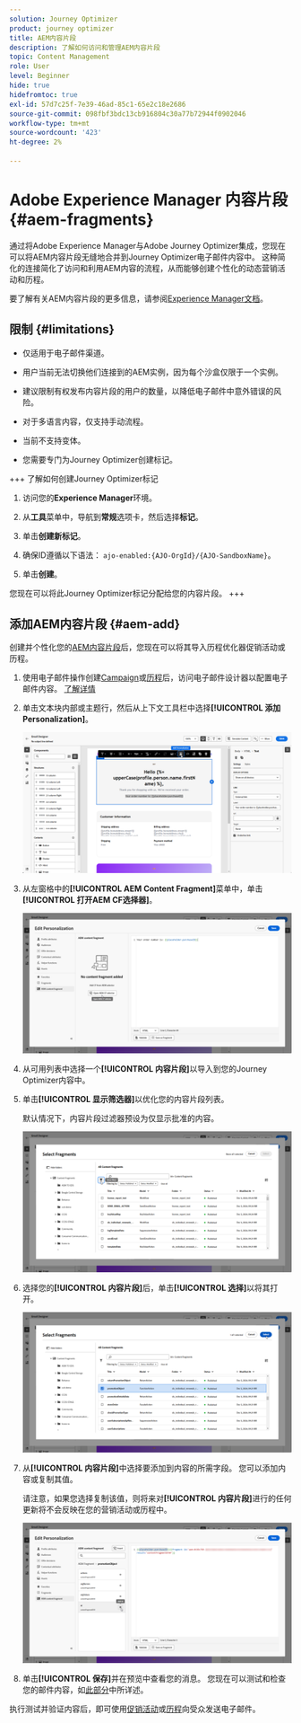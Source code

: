 ```yaml
---
solution: Journey Optimizer
product: journey optimizer
title: AEM内容片段
description: 了解如何访问和管理AEM内容片段
topic: Content Management
role: User
level: Beginner
hide: true
hidefromtoc: true
exl-id: 57d7c25f-7e39-46ad-85c1-65e2c18e2686
source-git-commit: 098fbf3bdc13cb916804c30a77b72944f0902046
workflow-type: tm+mt
source-wordcount: '423'
ht-degree: 2%

---
```


# Adobe Experience Manager 内容片段 {#aem-fragments}

通过将Adobe Experience Manager与Adobe Journey Optimizer集成，您现在可以将AEM内容片段无缝地合并到Journey Optimizer电子邮件内容中。 这种简化的连接简化了访问和利用AEM内容的流程，从而能够创建个性化的动态营销活动和历程。

要了解有关AEM内容片段的更多信息，请参阅[Experience Manager文档](https://experienceleague.adobe.com/en/docs/experience-manager-cloud-service/content/sites/authoring/fragments/content-fragments)。

## 限制 {#limitations}

* 仅适用于电子邮件渠道。

* 用户当前无法切换他们连接到的AEM实例，因为每个沙盒仅限于一个实例。

* 建议限制有权发布内容片段的用户的数量，以降低电子邮件中意外错误的风险。

* 对于多语言内容，仅支持手动流程。

* 当前不支持变体。

* 您需要专门为Journey Optimizer创建标记。

+++ 了解如何创建Journey Optimizer标记

   1. 访问您的&#x200B;**Experience Manager**&#x200B;环境。

   1. 从&#x200B;**工具**&#x200B;菜单中，导航到&#x200B;**常规**&#x200B;选项卡，然后选择&#x200B;**标记**。

   1. 单击&#x200B;**创建新标记**。

   1. 确保ID遵循以下语法： `ajo-enabled:{AJO-OrgId}/{AJO-SandboxName}`。

   1. 单击&#x200B;**创建**。

  您现在可以将此Journey Optimizer标记分配给您的内容片段。
+++

## 添加AEM内容片段 {#aem-add}

创建并个性化您的[AEM内容片段](https://experienceleague.adobe.com/en/docs/experience-manager-cloud-service/content/sites/authoring/fragments/content-fragments)后，您现在可以将其导入历程优化器促销活动或历程。

1. 使用电子邮件操作创建[Campaign](../email/create-email.md)或[历程](../email/create-email.md)后，访问电子邮件设计器以配置电子邮件内容。 [了解详情](../email/get-started-email-design.md)

1. 单击文本块内部或主题行，然后从上下文工具栏中选择&#x200B;**[!UICONTROL 添加Personalization]**。

   ![](assets/aem_campaign_2.png)

1. 从左窗格中的&#x200B;**[!UICONTROL AEM Content Fragment]**&#x200B;菜单中，单击&#x200B;**[!UICONTROL 打开AEM CF选择器]**。

   ![](assets/aem_campaign_3.png)

1. 从可用列表中选择一个&#x200B;**[!UICONTROL 内容片段]**&#x200B;以导入到您的Journey Optimizer内容中。

1. 单击&#x200B;**[!UICONTROL 显示筛选器]**&#x200B;以优化您的内容片段列表。

   默认情况下，内容片段过滤器预设为仅显示批准的内容。

   ![](assets/aem_campaign_4.png)

1. 选择您的&#x200B;**[!UICONTROL 内容片段]**&#x200B;后，单击&#x200B;**[!UICONTROL 选择]**&#x200B;以将其打开。

   ![](assets/aem_campaign_5.png)

1. 从&#x200B;**[!UICONTROL 内容片段]**&#x200B;中选择要添加到内容的所需字段。 您可以添加内容或复制其值。

   请注意，如果您选择复制该值，则将来对&#x200B;**[!UICONTROL 内容片段]**&#x200B;进行的任何更新将不会反映在您的营销活动或历程中。

   ![](assets/aem_campaign_6.png)

1. 单击&#x200B;**[!UICONTROL 保存]**&#x200B;并在预览中查看您的消息。 您现在可以测试和检查您的邮件内容，如[此部分](preview.md)中所详述。

执行测试并验证内容后，即可使用[促销活动](../campaigns/review-activate-campaign.md)或[历程](../building-journeys/publishing-the-journey.md)向受众发送电子邮件。
